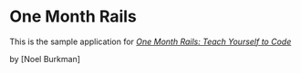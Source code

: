 # One Month Rails

This is the sample application for 
[*One Month Rails: Teach Yourself to Code*](http://onemonthrails.com)

by [Noel Burkman]